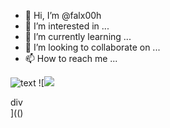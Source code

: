 - 👋 Hi, I’m @falx00h
- 👀 I’m interested in ...
- 🌱 I’m currently learning ...
- 💞️ I’m looking to collaborate on ...
- 📫 How to reach me ...

![text](https://avatars.githubusercontent.com/u/92805783?s=40&v=4)
![<img src="https://avatars.githubusercontent.com/u/92805783?&s=40&v="/><div title="javascript:alert(1)" name="javascript:alert(2)" id="javascript:alert(3)" value="javascript:alert(4" dir="javascript:alert(5" coords="javascript:alert(6" color="javascript:alert(7" >div</div>](()
